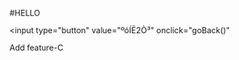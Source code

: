 #HELLO

<!DOCTYPE html>
<html>
<head>
<meta charset="utf-8">
<title> </title>
<script>
function goBack(){
    window.history.go(-2)
}
</script>
</head>
<body>

<input type="button" value="ºóÍË2Ò³" onclick="goBack()"
</body>
</html>


Add feature-C



